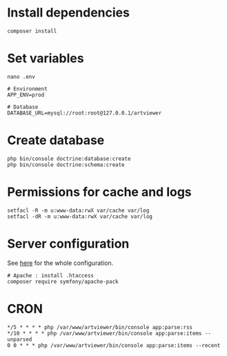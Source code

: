 # Install dependencies  
```
composer install
```
  
# Set variables
```
nano .env  

# Environment
APP_ENV=prod

# Database
DATABASE_URL=mysql://root:root@127.0.0.1/artviewer
```
  
# Create database  
```
php bin/console doctrine:database:create
php bin/console doctrine:schema:create
```

# Permissions for cache and logs  
```
setfacl -R -m u:www-data:rwX var/cache var/log
setfacl -dR -m u:www-data:rwX var/cache var/log
```

# Server configuration
See [here](https://symfony.com/doc/current/setup/web_server_configuration.html) for the whole configuration.  
```
# Apache : install .htaccess
composer require symfony/apache-pack
``` 

# CRON
```
*/5 * * * * php /var/www/artviewer/bin/console app:parse:rss
*/10 * * * * php /var/www/artviewer/bin/console app:parse:items --unparsed
0 0 * * * php /var/www/artviewer/bin/console app:parse:items --recent
```
